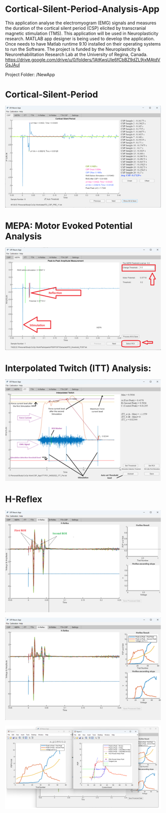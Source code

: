 # Cortical-Silent-Period-Analysis-App
This application analyse the electromyogram (EMG) signals and measures the duration of the cortical silent period (CSP) elicited by transcranial magnetic stimulation (TMS). 
This application will be used in Neuroplasticity research. 
MATLAB app designer is being used to develop the application.
Once needs to have Matlab runtime 9.10 installed on their operating systems to run the Software. 
The project is funded by the Neuroplasticity & Neurorehabilitation Research Lab at the University of Regina, Canada.
https://drive.google.com/drive/u/0/folders/1AtKwsUIe6fCbBZ9dZL9jxMAtdVGsJAuI

Project Folder: /NewApp

# Cortical-Silent-Period

![CSP](images/CSP.png)

# MEPA: Motor Evoked Potential Analysis

![MEPA](images/MEPA.png)

# Interpolated Twitch (ITT) Analysis:

![ITT](images/ITT.png)

# H-Reflex

![H-Reflex](images/Hreflex_1.png)

![H-Reflex](images/Hreflex_2.png)

![H-Reflex](images/Hreflex_3.png)